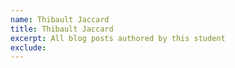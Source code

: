 ```yaml
---
name: Thibault Jaccard
title: Thibault Jaccard
excerpt: All blog posts authored by this student
exclude:
---
```

